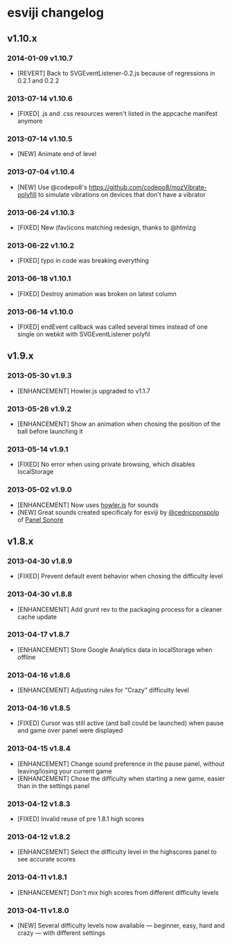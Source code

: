 # esviji changelog

## v1.10.x

### 2014-01-09 v1.10.7

- [REVERT] Back to SVGEventListener-0.2.js because of regressions in 0.2.1 and 0.2.2

### 2013-07-14 v1.10.6

- [FIXED] .js and .css resources weren't listed in the appcache manifest anymore

### 2013-07-14 v1.10.5

- [NEW] Animate end of level

### 2013-07-04 v1.10.4

- [NEW] Use @codepo8's https://github.com/codepo8/mozVibrate-polyfill to simulate vibrations on devices that don't have a vibrator

### 2013-06-24 v1.10.3

- [FIXED] New (fav)icons matching redesign, thanks to @htmlzg

### 2013-06-22 v1.10.2

- [FIXED] typo in code was breaking everything

### 2013-06-18 v1.10.1

- [FIXED] Destroy animation was broken on latest column

### 2013-06-14 v1.10.0

- [FIXED] endEvent callback was called several times instead of one single on webkit with SVGEventListener polyfil

## v1.9.x

### 2013-05-30 v1.9.3

- [ENHANCEMENT] Howler.js upgraded to v1.1.7

### 2013-05-26 v1.9.2

- [ENHANCEMENT] Show an animation when chosing the position of the ball before launching it

### 2013-05-14 v1.9.1

- [FIXED] No error when using private browsing, which disables localStorage

### 2013-05-02 v1.9.0

- [ENHANCEMENT] Now uses [howler.js](https://github.com/goldfire/howler.js) for sounds
- [NEW] Great sounds created specificaly for esviji by [@cedricponspolo](https://twitter.com/cedricponspolo) of [Panel Sonore](http://www.panel-sonore.com/)

## v1.8.x

### 2013-04-30 v1.8.9

- [FIXED] Prevent default event behavior when chosing the difficulty level

### 2013-04-30 v1.8.8

- [ENHANCEMENT] Add grunt rev to the packaging process for a cleaner cache update

### 2013-04-17 v1.8.7

- [ENHANCEMENT] Store Google Analytics data in localStorage when offline

### 2013-04-16 v1.8.6

- [ENHANCEMENT] Adjusting rules for "Crazy" difficulty level

### 2013-04-16 v1.8.5

- [FIXED] Cursor was still active (and ball could be launched) when pause and game over panel were displayed

### 2013-04-15 v1.8.4

- [ENHANCEMENT] Change sound preference in the pause panel, without leaving/losing your current game
- [ENHANCEMENT] Chose the difficulty when starting a new game, easier than in the settings panel

### 2013-04-12 v1.8.3

- [FIXED] Invalid reuse of pre 1.8.1 high scores

### 2013-04-12 v1.8.2

- [ENHANCEMENT] Select the difficulty level in the highscores panel to see accurate scores

### 2013-04-11 v1.8.1

- [ENHANCEMENT] Don't mix high scores from different difficulty levels

### 2013-04-11 v1.8.0

- [NEW] Several difficulty levels now available — beginner, easy, hard and crazy — with different settings
